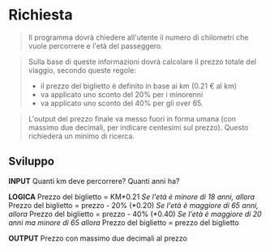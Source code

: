 # Richiesta

> Il programma dovrà chiedere all'utente il numero di chilometri che vuole percorrere e l'età del passeggero. 

>Sulla base di queste informazioni dovrà calcolare il prezzo totale del viaggio, secondo queste regole: 
> - il prezzo del biglietto è definito in base ai km (0.21 € al km) 
> - va applicato uno sconto del 20% per i minorenni 
> - va applicato uno sconto del 40% per gli over 65.

>L'output del prezzo finale va messo fuori in forma umana (con massimo due decimali, per indicare centesimi sul prezzo). Questo richiederà un minimo di ricerca.

## Sviluppo

**INPUT**
Quanti km deve percorrere?
Quanti anni ha?

**LOGICA**
Prezzo del biglietto = KM*0.21
*Se l'età è minore di 18 anni, allora*
Prezzo del biglietto = prezzo - 20% (*0.20)
*Se l'età è maggiore di 65 anni, allora*
Prezzo del biglietto = prezzo - 40% (*0.40)
*Se l'età è maggiore di 20 anni ma minore di 65 allora*
Prezzo del biglietto = prezzo del biglietto

**OUTPUT**
Prezzo con massimo due decimali al prezzo

